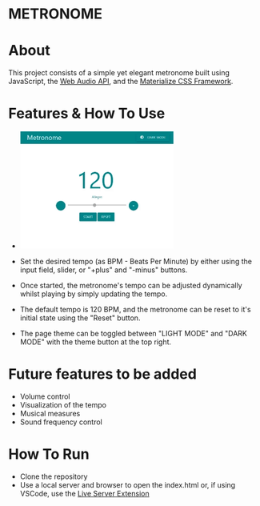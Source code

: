 # METRONOME

# About

This project consists of a simple yet elegant metronome built using JavaScript, the [Web Audio API](https://developer.mozilla.org/en-US/docs/Web/API/Web_Audio_API#web_audio_concepts_and_usage), and the [Materialize CSS Framework](https://materializecss.com/).

# Features & How To Use

- ![Alt text](assets/media/Metronome_Tut_1.gif)

- Set the desired tempo (as BPM - Beats Per Minute) by either using the input field, slider, or "+plus" and "-minus" buttons.
- Once started, the metronome's tempo can be adjusted dynamically whilst playing by simply updating the tempo.
- The default tempo is 120 BPM, and the metronome can be reset to it's initial state using the "Reset" button.
- The page theme can be toggled between "LIGHT MODE" and "DARK MODE" with the theme button at the top right.


# Future features to be added

- Volume control
- Visualization of the tempo
- Musical measures
- Sound frequency control

# How To Run

- Clone the repository
- Use a local server and browser to open the index.html or, if using VSCode, use the [Live Server Extension](https://marketplace.visualstudio.com/items?itemName=ritwickdey.LiveServer)